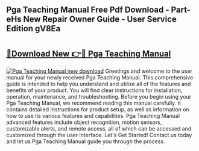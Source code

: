 ## Pga Teaching Manual Free Pdf Download - Part-eHs New Repair Owner Guide - User Service Edition gV8Ea

# <h2><a href="http://cf28709.oget.top/?id=Pga+Teaching+Manual">🔗Download New 👉🔴 Pga Teaching Manual</a></h2>

[![Pga Teaching Manual new download](https://i.imgur.com/5g1atiW.png)](http://cf28709.oget.top/?id=Pga+Teaching+Manual)
Greetings and welcome to the user manual for your newly received Pga Teaching Manual. This comprehensive guide is intended to help you understand and utilize all of the features and benefits of your product. You will find clear instructions for installation, operation, maintenance, and troubleshooting. Before you begin using your Pga Teaching Manual, we recommend reading this manual carefully. It contains detailed instructions for product setup, as well as information on how to use its various features and capabilities. Pga Teaching Manual advanced features include object recognition, motion sensors, customizable alerts, and remote access, all of which can be accessed and customized through the user interface. Let's Get Started! Contact us today and let us Pga Teaching Manual guide you through the process.
